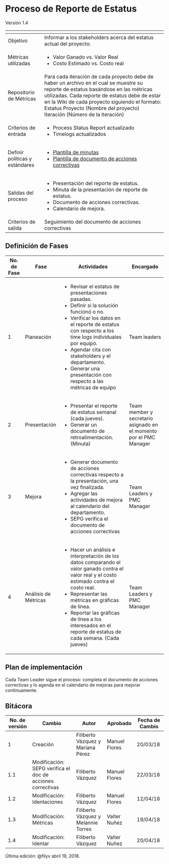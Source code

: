 # Proceso de Reporte de Estatus
Versión 1.4


[]() | []()  
--|--
Objetivo| Informar a los stakeholders acerca del estatus actual del proyecto.
Métricas utilizadas | <ul><li>Valor Ganado vs. Valor Real</li><li>Costo Estimado vs. Costo real</li></ul>
Repositorio de Métricas | Para cada iteración de cada proyecto debe de haber un archivo en el cual se muestre su reporte de estatus basándose en las métricas utilizadas. Cada reporte de estatus debe de estar en la Wiki de cada proyecto siguiendo el formato: Estatus Proyecto (Nombre del proyecto) Iteración (Número de la iteración)
Criterios de entrada | <ul><li>Process Status Report actualizado</li><li>Timelogs actualizados</li></ul>
Definir políticas y estándares | <ul><li>[Plantilla de minutas](https://github.com/CaveLabs-1/Wiki/tree/master/Minutas/Formatos)</li><li>[Plantilla de documento de acciones correctivas](https://github.com/CaveLabs-1/Wiki/blob/master/PMC/Plantilla%20de%20acciones%20correctivas%201.2.docx)</li></ul>
Salidas del proceso | <ul><li>Presentación del reporte de estatus.</li><li>Minuta de la presentación de reporte de estatus.</li><li>Documento de acciones correctivas.</li><li>Calendario de mejora.</li></ul>
Criterios de salida | Seguimiento del documento de acciones correctivas

## Definición de Fases
No. de Fase | Fase | Actividades | Encargado
------------|------|-------------|-----------
1 | Planeación | <ul><li>Revisar el estatus de presentaciones pasadas.</li><li>Definir si la solución funcionó o no.</li><li>Verificar los datos en el reporte de estatus con respecto a los time logs individuales por equipo.</li><li>Agendar cita con stakeholders y el departamento.</li><li>Generar una presentación con respecto a las métricas de equipo</li></ul>| Team leaders
2 | Presentación | <ul><li>Presentar el reporte de estatus semanal (cada jueves).</li><li>Generar un documento de retroalimentación. (Minuta)</li></ul> | Team member y secretario asignado en el momento por el PMC Manager
3 | Mejora | <ul><li>Generar documento de acciones correctivas respecto a la presentación, una vez finalizada.</li><li>Agregar las actividades de mejora al calendario del departamento.</li><li>SEPG verifica el documento de acciones correctivas</li></ul> | Team Leaders y PMC Manager
4 | Análisis de Métricas | <ul><li>Hacer un análisis e interpretación de los datos comparando el valor ganado contra el valor real y el costo estimado contra el costo real.</li><li>Representar las métricas en gráficas de línea.</li><li>Reportar las gráficas de línea a los interesados en el reporte de estatus de cada semana. (Cada jueves)</li></ul> | Team Leaders y PMC Manager

## Plan de implementación
Cada Team Leader sigue el proceso: completa el documento de acciones correctivas y lo agenda en el calendario de mejoras para mejorar continuamente.

## Bitácora
No. de versión | Cambio | Autor | Aprobado | Fecha de Cambio
---------------|--------|-------|----------|-----------------
1 | Creación | Filiberto Vázquez y Mariana Pérez | Manuel Flores | 20/03/18
1.1 | Modificación: SEPG verifica el doc de acciones correctivas | Filiberto Vázquez | Manuel Flores | 22/03/18
1.2 | Modificación: Identaciones | Filiberto Vázquez | Manuel Flores | 12/04/18
1.3 | Modificación: Métricas | Filiberto Vázquez y Melannie Torres| Valter Nuñez | 19/04/18
1.4 | Modificación: Identar | Filiberto Vázquez | Valter Nuñez | 20/04/18


Última edición: @filyv abril 19, 2018.
